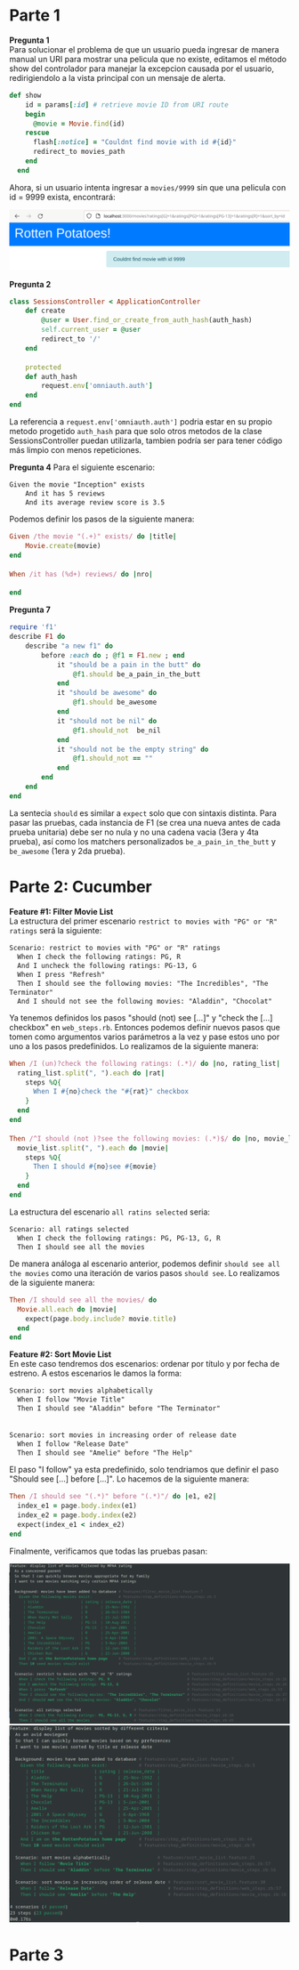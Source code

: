 # Parte 1
**Pregunta 1**  
Para solucionar el problema de que un usuario pueda ingresar de manera manual un URI para mostrar una pelicula que no existe, editamos el método show del controlador para manejar la excepcion causada por el usuario, redirigiendolo a la vista principal con un mensaje de alerta.

```ruby
def show
    id = params[:id] # retrieve movie ID from URI route
    begin
      @movie = Movie.find(id)
    rescue
      flash[:notice] = "Couldnt find movie with id #{id}"
      redirect_to movies_path
    end
  end
```

Ahora, si un usuario intenta ingresar a `movies/9999` sin que una pelicula con id = 9999 exista, encontrará:

![](/imgs/notice.png)

**Pregunta 2**  
```ruby
class SessionsController < ApplicationController
 	def create
    	@user = User.find_or_create_from_auth_hash(auth_hash)
    	self.current_user = @user
    	redirect_to '/'
    end
    
    protected
    def auth_hash
        request.env['omniauth.auth']
    end
end
```
La referencia a `request.env['omniauth.auth']` podria estar en su propio metodo progetido `auth_hash` para que solo otros metodos de la clase SessionsController puedan utilizarla, tambien podría ser para tener código más limpio con menos repeticiones.

**Pregunta 4**
Para el siguiente escenario:
```
Given the movie "Inception" exists
	And it has 5 reviews
	And its average review score is 3.5
```

Podemos definir los pasos de la siguiente manera:

```ruby
Given /the movie "(.+)" exists/ do |title|
    Movie.create(movie)
end

When /it has (%d+) reviews/ do |nro|

end
```


**Pregunta 7**
```ruby
require 'f1'
describe F1 do
    describe "a new f1" do
        before :each do ; @f1 = F1.new ; end
            it "should be a pain in the butt" do
                @f1.should be_a_pain_in_the_butt
            end
            it "should be awesome" do
                @f1.should be_awesome
            end
            it "should not be nil" do
                @f1.should_not  be_nil
            end
            it "should not be the empty string" do
                @f1.should_not == ""
            end
        end
    end
end
```

La sentecia `should` es similar a `expect` solo que con sintaxis distinta. Para pasar las pruebas, cada instancia de F1 (se crea una nueva antes de cada prueba unitaria) debe ser no nula y no una cadena vacia (3era y 4ta prueba), así como los matchers personalizados `be_a_pain_in_the_butt` y `be_awesome` (1era y 2da prueba).

# Parte 2: Cucumber
**Feature #1: Filter Movie List**  
La estructura del primer escenario `restrict to movies with "PG" or "R" ratings` será la siguiente:
```
Scenario: restrict to movies with "PG" or "R" ratings
  When I check the following ratings: PG, R
  And I uncheck the following ratings: PG-13, G
  When I press "Refresh"
  Then I should see the following movies: "The Incredibles", "The Terminator"
  And I should not see the following movies: "Aladdin", "Chocolat"
```
Ya tenemos definidos los pasos "should (not) see [...]" y "check the [...] checkbox" en `web_steps.rb`. Entonces podemos definir nuevos pasos que tomen como argumentos varios parámetros a la vez y pase estos uno por uno a los pasos predefinidos. Lo realizamos de la siguiente manera:

```ruby
When /I (un)?check the following ratings: (.*)/ do |no, rating_list|
  rating_list.split(", ").each do |rat|
    steps %Q{
      When I #{no}check the "#{rat}" checkbox
    }
  end
end

Then /^I should (not )?see the following movies: (.*)$/ do |no, movie_list|
  movie_list.split(", ").each do |movie|
    steps %Q{
      Then I should #{no}see #{movie}
    }
  end
end
```

La estructura del escenario `all ratins selected` seria:
```
Scenario: all ratings selected
  When I check the following ratings: PG, PG-13, G, R
  Then I should see all the movies
```
De manera análoga al escenario anterior, podemos definir `should see all the movies` como una iteración de varios pasos `should see`. Lo realizamos de la siguiente manera:

```ruby
Then /I should see all the movies/ do
  Movie.all.each do |movie|
    expect(page.body.include? movie.title)
  end
end
```

**Feature #2: Sort Movie List**  
En este caso tendremos dos escenarios: ordenar por título y por fecha de estreno. A estos escenarios le damos la forma:

```
Scenario: sort movies alphabetically
  When I follow "Movie Title"
  Then I should see "Aladdin" before "The Terminator"


Scenario: sort movies in increasing order of release date
  When I follow "Release Date"
  Then I should see "Amelie" before "The Help"
```

El paso "I follow" ya esta predefinido, solo tendriamos que definir el paso "Should see [...] before [...]". Lo hacemos de la siguiente manera:

```ruby
Then /I should see "(.*)" before "(.*)"/ do |e1, e2|
  index_e1 = page.body.index(e1)
  index_e2 = page.body.index(e2)
  expect(index_e1 < index_e2)
end
```

Finalmente, verificamos que todas las pruebas pasan:

![](./imgs/Feature1.png)
![](./imgs/Feature2.png)

# Parte 3
